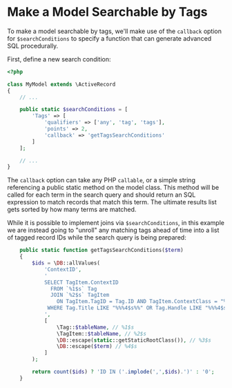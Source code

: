 # Make a Model Searchable by Tags

To make a model searchable by tags, we'll make use of the `callback` option for `$searchConditions` to specify a function that can generate advanced SQL procedurally.

First, define a new search condition:

```php
<?php

class MyModel extends \ActiveRecord
{
    // ...

    public static $searchConditions = [
        'Tags' => [
            'qualifiers' => ['any', 'tag', 'tags'],
            'points' => 2,
            'callback' => 'getTagsSearchConditions'
        ]
    ];

    // ...
}
```

The `callback` option can take any PHP `callable`, or a simple string referencing a public static method on the model class. This method will be called for each term in the search query and should return an SQL expression to match records that match this term. The ultimate results list gets sorted by how many terms are matched.

While it is possible to implement joins via `$searchConditions`, in this example we are instead going to "unroll" any matching tags ahead of time into a list of tagged record IDs while the search query is being prepared:

```php
    public static function getTagsSearchConditions($term)
    {
        $ids = \DB::allValues(
            'ContextID',
            '
            SELECT TagItem.ContextID
              FROM `%1$s` Tag
              JOIN `%2$s` TagItem
                ON TagItem.TagID = Tag.ID AND TagItem.ContextClass = "%3$s"
             WHERE Tag.Title LIKE "%%%4$s%%" OR Tag.Handle LIKE "%%%4$s%%"
            ',
            [
                \Tag::$tableName, // %1$s
                \TagItem::$tableName, // %2$s
                \DB::escape(static::getStaticRootClass()), // %3$s
                \DB::escape($term) // %4$s
            ]
        );

        return count($ids) ? 'ID IN ('.implode(',',$ids).')' : '0';
    }
```
